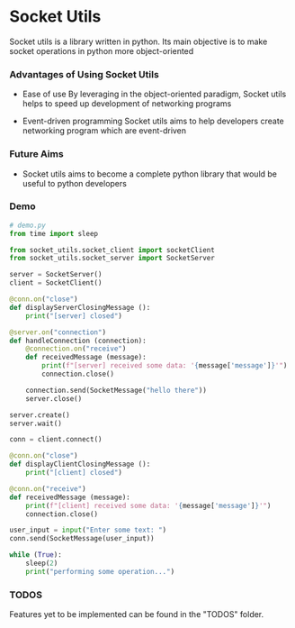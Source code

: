 # Socket Utils #
Socket utils is a library written in python. Its main objective is to make socket operations in python more object-oriented

### Advantages of Using Socket Utils ###
- Ease of use
	By leveraging in the object-oriented paradigm, Socket utils helps to speed up development of networking programs

- Event-driven programming
	Socket utils aims to help developers create networking program which are event-driven  

### Future Aims ###
- Socket utils aims to become a complete python library that would be useful to python developers

### Demo ###
```python
# demo.py
from time import sleep

from socket_utils.socket_client import socketClient
from socket_utils.socket_server import SocketServer

server = SocketServer()
client = SocketClient()

@conn.on("close")
def displayServerClosingMessage ():
	print("[server] closed")

@server.on("connection")
def handleConnection (connection):
	@connection.on("receive")
	def receivedMessage (message):
		print(f"[server] received some data: '{message['message']}'")
		connection.close()

	connection.send(SocketMessage("hello there"))
	server.close()

server.create()
server.wait()

conn = client.connect()

@conn.on("close")
def displayClientClosingMessage ():
	print("[client] closed")

@conn.on("receive")
def receivedMessage (message):
	print(f"[client] received some data: '{message['message']}'")
	connection.close()

user_input = input("Enter some text: ")
conn.send(SocketMessage(user_input))

while (True):
	sleep(2)
	print("performing some operation...")
```

### TODOS ###
Features yet to be implemented can be found in the "TODOS" folder.